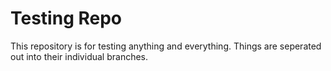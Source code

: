 # Testing Repo

This repository is for testing anything and everything. Things are seperated out into their individual branches. 